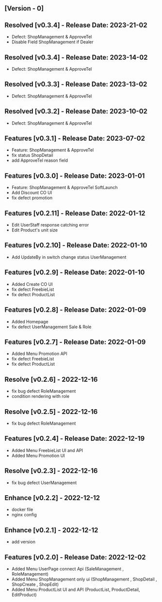 ## [Version - 0]
## Resolved [v0.3.4] - Release Date: 2023-21-02
- Defect: ShopManagement & ApproveTel 
- Disable Field ShopManagement if Dealer
## Resolved [v0.3.4] - Release Date: 2023-14-02
- Defect: ShopManagement & ApproveTel 
## Resolved [v0.3.3] - Release Date: 2023-13-02
- Defect: ShopManagement & ApproveTel 

## Resolved [v0.3.2] - Release Date: 2023-10-02
- Defect: ShopManagement & ApproveTel 

## Features [v0.3.1] - Release Date: 2023-07-02

- Feature: ShopManagement & ApproveTel 
- fix status ShopDetail
- add ApproveTel reason field
## Features [v0.3.0] - Release Date: 2023-01-01

- Feature: ShopManagement & ApproveTel SoftLaunch
- Add Discount CO UI
- fix defect promotion

## Features [v0.2.11] - Release Date: 2022-01-12

- Edit UserStaff response catching error
- Edit Product's unit size

## Features [v0.2.10] - Release Date: 2022-01-10

- Add UpdateBy in switch change status UserManagement

## Features [v0.2.9] - Release Date: 2022-01-10

- Added Create CO UI
- fix defect FreebieList
- fix defect ProductList

## Features [v0.2.8] - Release Date: 2022-01-09

- Added Homepage
- fix defect UserManagement Sale & Role

## Features [v0.2.7] - Release Date: 2022-01-09

- Added Menu Promotion API
- fix defect FreebieList
- fix defect ProductList

## Resolve [v0.2.6] - 2022-12-16

- fix bug defect RoleManagement
- condition rendering with role

## Resolve [v0.2.5] - 2022-12-16

- fix bug defect RoleManagement

## Features [v0.2.4] - Release Date: 2022-12-19

- Added Menu FreebieList UI and API
- Added Menu Promotion UI

## Resolve [v0.2.3] - 2022-12-16

- fix bug defect UserManagement

## Enhance [v0.2.2] - 2022-12-12

- docker file
- nginx config

## Enhance [v0.2.1] - 2022-12-12

- add version

## Features [v0.2.0] - Release Date: 2022-12-02

- Added Menu UserPage connect Api (SaleManagement , RoleManagement)
- Added Menu ShopManagement only ui (ShopManagement , ShopDetail , ShopCreate , ShopEdit)
- Added Menu ProductList UI and API (ProductList, ProductDetail, EditProduct)
